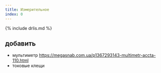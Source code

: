 ```yaml
---
title: Измерительное
index: 0
---
```


{% include drlis.md %}


## добавить
- мультиметр <https://megasnab.com.ua/p1367293143-multimetr-accta-110.html>
- токовые клещи 
